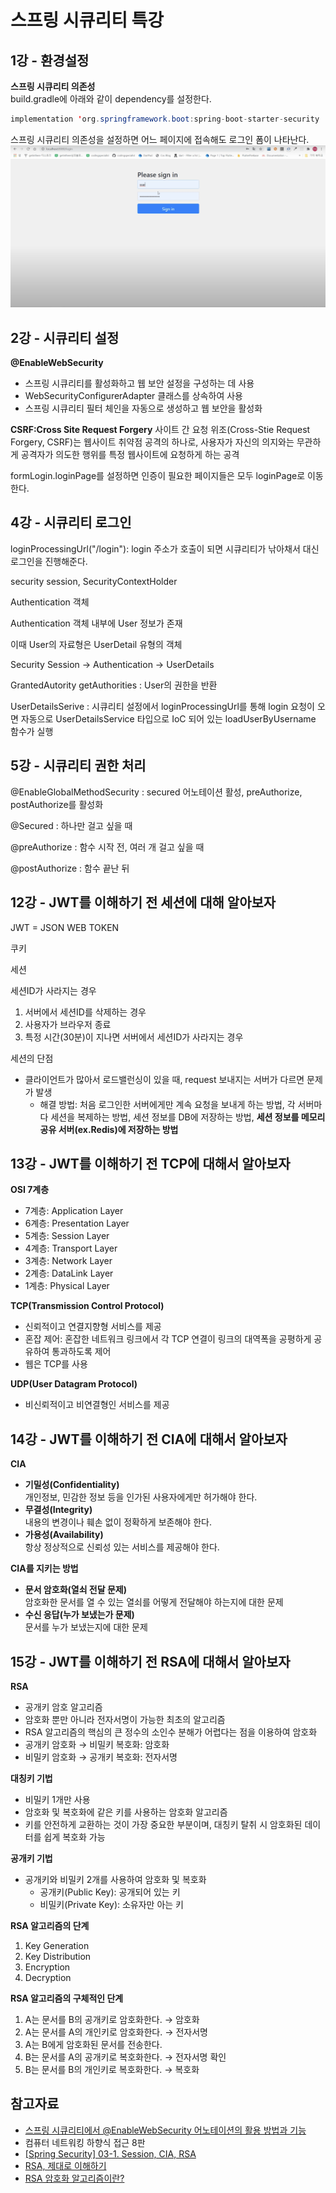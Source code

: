 # 스프링 시큐리티 특강

## 1강 - 환경설정
**스프링 시큐리티 의존성**  
build.gradle에 아래와 같이 dependency를 설정한다.
```java
implementation 'org.springframework.boot:spring-boot-starter-security
```  

스프링 시큐리티 의존성을 설정하면 어느 페이지에 접속해도 로그인 폼이 나타난다.
![로그인 페이지](image.png)
  
## 2강 - 시큐리티 설정
**@EnableWebSecurity**
- 스프링 시큐리티를 활성화하고 웹 보안 설정을 구성하는 데 사용
- WebSecurityConfigurerAdapter 클래스를 상속하여 사용
- 스프링 시큐리티 필터 체인을 자동으로 생성하고 웹 보안을 활성화

**CSRF:Cross Site Request Forgery**
사이트 간 요청 위조(Cross-Stie Request Forgery, CSRF)는 웹사이트 취약점 공격의 하나로, 사용자가 자신의 의지와는 무관하게 공격자가 의도한 행위를 특정 웹사이트에 요청하게 하는 공격

formLogin.loginPage를 설정하면 인증이 필요한 페이지들은 모두 loginPage로 이동한다.

## 4강 - 시큐리티 로그인
loginProcessingUrl("/login"): login 주소가 호출이 되면 시큐리티가 낚아채서 대신 로그인을 진행해준다.

security session, SecurityContextHolder

Authentication 객체

Authentication 객체 내부에 User 정보가 존재

이때 User의 자료형은 UserDetail 유형의 객체

Security Session -> Authentication -> UserDetails

GrantedAutority getAuthorities : User의 권한을 반환

UserDetailsSerive : 시큐리티 설정에서 loginProcessingUrl를 통해 login 요청이 오면 자동으로 UserDetailsService 타입으로 IoC 되어 있는 loadUserByUsername 함수가 실행

## 5강 - 시큐리티 권한 처리
@EnableGlobalMethodSecurity : secured 어노테이션 활성, preAuthorize, postAuthorize를 활성화

@Secured : 하나만 걸고 싶을 때

@preAuthorize : 함수 시작 전, 여러 개 걸고 싶을 때

@postAuthorize : 함수 끝난 뒤

## 12강 - JWT를 이해하기 전 세션에 대해 알아보자
JWT = JSON WEB TOKEN 

쿠키

세션

세션ID가 사라지는 경우
1. 서버에서 세션ID를 삭제하는 경우
2. 사용자가 브라우저 종료
3. 특정 시간(30분)이 지나면 서버에서 세션ID가 사라지는 경우

세션의 단점
- 클라이언트가 많아서 로드밸런싱이 있을 때, request 보내지는 서버가 다르면 문제가 발생
    - 해결 방법: 처음 로그인한 서버에게만 계속 요청을 보내게 하는 방법, 각 서버마다 세션을 복제하는 방법, 세션 정보를 DB에 저장하는 방법, **세션 정보를 메모리 공유 서버(ex.Redis)에 저장하는 방법**

## 13강 - JWT를 이해하기 전 TCP에 대해서 알아보자
**OSI 7계층**
- 7계층: Application Layer
- 6계층: Presentation Layer
- 5계층: Session Layer
- 4계층: Transport Layer
- 3계층: Network Layer
- 2계층: DataLink Layer
- 1계층: Physical Layer

**TCP(Transmission Control Protocol)**
- 신뢰적이고 연결지향형 서비스를 제공
- 혼잡 제어: 혼잡한 네트워크 링크에서 각 TCP 연결이 링크의 대역폭을 공평하게 공유하여 통과하도록 제어
- 웹은 TCP를 사용

**UDP(User Datagram Protocol)**
- 비신뢰적이고 비연결형인 서비스를 제공

## 14강 - JWT를 이해하기 전 CIA에 대해서 알아보자
**CIA**
- **기밀성(Confidentiality)**  
    개인정보, 민감한 정보 등을 인가된 사용자에게만 허가해야 한다.
- **무결성(Integrity)**  
    내용의 변경이나 훼손 없이 정확하게 보존해야 한다.
- **가용성(Availability)**  
    항상 정상적으로 신뢰성 있는 서비스를 제공해야 한다.

**CIA를 지키는 방법**
- **문서 암호화(열쇠 전달 문제)**  
    암호화한 문서를 열 수 있는 열쇠를 어떻게 전달해야 하는지에 대한 문제
- **수신 응답(누가 보냈는가 문제)**  
    문서를 누가 보냈는지에 대한 문제


## 15강 - JWT를 이해하기 전 RSA에 대해서 알아보자
**RSA**
- 공개키 암호 알고리즘
- 암호화 뿐만 아니라 전자서명이 가능한 최초의 알고리즘
- RSA 알고리즘의 핵심의 큰 정수의 소인수 분해가 어렵다는 점을 이용하여 암호화
- 공개키 암호화 &rarr; 비밀키 복호화: 암호화
- 비밀키 암호화 &rarr; 공개키 복호화: 전자서명

**대칭키 기법**
- 비밀키 1개만 사용
- 암호화 및 복호화에 같은 키를 사용하는 암호화 알고리즘
- 키를 안전하게 교환하는 것이 가장 중요한 부분이며, 대칭키 탈취 시 암호화된 데이터를 쉽게 복호화 가능

**공개키 기법**
- 공개키와 비밀키 2개를 사용하여 암호화 및 복호화
    - 공개키(Public Key): 공개되어 있는 키
    - 비밀키(Private Key): 소유자만 아는 키

**RSA 알고리즘의 단계**
1. Key Generation
2. Key Distribution
3. Encryption
4. Decryption

**RSA 알고리즘의 구체적인 단계**
1. A는 문서를 B의 공개키로 암호화한다. &rarr; 암호화
2. A는 문서를 A의 개인키로 암호화한다. &rarr; 전자서명
3. A는 B에게 암호화된 문서를 전송한다.
4. B는 문서를 A의 공개키로 복호화한다. &rarr; 전자서명 확인
5. B는 문서를 B의 개인키로 복호화한다. &rarr; 복호화

## 참고자료
- [스프링 시큐리티에서 @EnableWebSecurity 어노테이션의 활용 방법과 기능](https://jjangadadcodingdiary.tistory.com/entry/%EC%8A%A4%ED%94%84%EB%A7%81-%EC%8B%9C%ED%81%90%EB%A6%AC%ED%8B%B0%EC%97%90%EC%84%9C-EnableWebSecurity-%EC%96%B4%EB%85%B8%ED%85%8C%EC%9D%B4%EC%85%98%EC%9D%98-%ED%99%9C%EC%9A%A9-%EB%B0%A9%EB%B2%95%EA%B3%BC-%EA%B8%B0%EB%8A%A5)
- 컴퓨터 네트워킹 하향식 접근 8판
- [[Spring Security] 03-1. Session, CIA, RSA](https://tscofet.oopy.io/2bac438f-93e7-41e1-af8c-f1130edc1779)
- [RSA, 제대로 이해하기](https://gngsn.tistory.com/96)
- [RSA 암호화 알고리즘이란?](https://ssdragon.tistory.com/87)